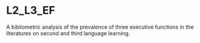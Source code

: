 # L2_L3_EF
A bibliometric analysis of the prevalence of three executive functions in the literatures on second and third language learning.
